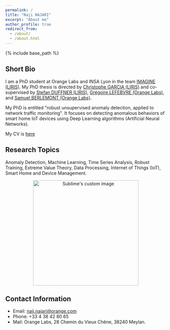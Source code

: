 ```yaml
---
permalink: /
title: "Naji NAJARI"
excerpt: "About me"
author_profile: true
redirect_from: 
  - /about/
  - /about.html
---
```



{% include base_path %}

Short Bio
------
I am a PhD student at Orange Labs and INSA Lyon in the team [IMAGINE (LIRIS)](https://liris.cnrs.fr/equipe/imagine). My PhD thesis is directed by [Christophe GARCIA (LIRIS)](https://christophegarciafr.wixsite.com/home-page/) and co-supervised by [Stefan DUFFNER (LIRIS)](http://u0016403263.user.hosting-agency.de/), [Grégoire LEFEBVRE (Orange Labs)](https://sites.google.com/site/gregoirelefebvre2/), and [Samuel BERLEMONT (Orange Labs)](https://dblp.org/pid/134/0509.html). 

My PhD is entitled "robust unsupervised anomaly detection, applied to network traffic monitoring". It focuses on detecting anomalous behaviors of smart home IoT devices using Deep Learning algorithms (Artificial Neural Networks).

My CV is [here](https://naji-najari.github.io/cv.pdf)


Research Topics
------
Anomaly Detection, Machine Learning, Time Series Analysis, Robust Training, Extreme Value Theory, Data Processing, Internet of Things (IoT), Smart Home and Device Management.

<p align="center">
  <img src="https://naji-najari.github.io/images/anomaly.png?raw=true" alt="Sublime's custom image" width="330"/>
</p>




Contact Information
------
* Email: naji.najari@orange.com
* Phone: +33 4 38 42 80 65
* Mail: Orange Labs, 28 Chemin du Vieux Chêne, 38240 Meylan.

